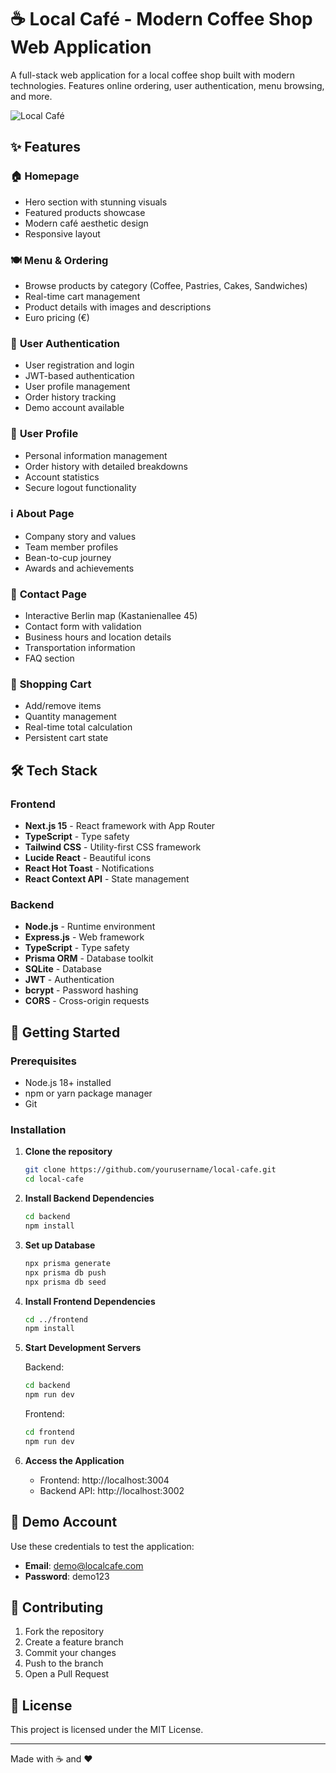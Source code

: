 # ☕ Local Café - Modern Coffee Shop Web Application

A full-stack web application for a local coffee shop built with modern technologies. Features online ordering, user authentication, menu browsing, and more.

![Local Café](https://images.unsplash.com/photo-1501339847302-ac426a4a7cbb?w=800&h=400&fit=crop)

## ✨ Features

### 🏠 **Homepage**
- Hero section with stunning visuals
- Featured products showcase
- Modern café aesthetic design
- Responsive layout

### 🍽️ **Menu & Ordering**
- Browse products by category (Coffee, Pastries, Cakes, Sandwiches)
- Real-time cart management
- Product details with images and descriptions
- Euro pricing (€)

### 👤 **User Authentication**
- User registration and login
- JWT-based authentication
- User profile management
- Order history tracking
- Demo account available

### 📱 **User Profile**
- Personal information management
- Order history with detailed breakdowns
- Account statistics
- Secure logout functionality

### ℹ️ **About Page**
- Company story and values
- Team member profiles
- Bean-to-cup journey
- Awards and achievements

### 📍 **Contact Page**
- Interactive Berlin map (Kastanienallee 45)
- Contact form with validation
- Business hours and location details
- Transportation information
- FAQ section

### 🛒 **Shopping Cart**
- Add/remove items
- Quantity management
- Real-time total calculation
- Persistent cart state

## 🛠️ Tech Stack

### Frontend
- **Next.js 15** - React framework with App Router
- **TypeScript** - Type safety
- **Tailwind CSS** - Utility-first CSS framework
- **Lucide React** - Beautiful icons
- **React Hot Toast** - Notifications
- **React Context API** - State management

### Backend
- **Node.js** - Runtime environment
- **Express.js** - Web framework
- **TypeScript** - Type safety
- **Prisma ORM** - Database toolkit
- **SQLite** - Database
- **JWT** - Authentication
- **bcrypt** - Password hashing
- **CORS** - Cross-origin requests

## 🚀 Getting Started

### Prerequisites
- Node.js 18+ installed
- npm or yarn package manager
- Git

### Installation

1. **Clone the repository**
   ```bash
   git clone https://github.com/yourusername/local-cafe.git
   cd local-cafe
   ```

2. **Install Backend Dependencies**
   ```bash
   cd backend
   npm install
   ```

3. **Set up Database**
   ```bash
   npx prisma generate
   npx prisma db push
   npx prisma db seed
   ```

4. **Install Frontend Dependencies**
   ```bash
   cd ../frontend
   npm install
   ```

5. **Start Development Servers**

   Backend:
   ```bash
   cd backend
   npm run dev
   ```

   Frontend:
   ```bash
   cd frontend
   npm run dev
   ```

6. **Access the Application**
   - Frontend: http://localhost:3004
   - Backend API: http://localhost:3002

## 👤 Demo Account

Use these credentials to test the application:

- **Email**: demo@localcafe.com
- **Password**: demo123

## 🤝 Contributing

1. Fork the repository
2. Create a feature branch
3. Commit your changes
4. Push to the branch
5. Open a Pull Request

## 📄 License

This project is licensed under the MIT License.

---

Made with ☕ and ❤️
